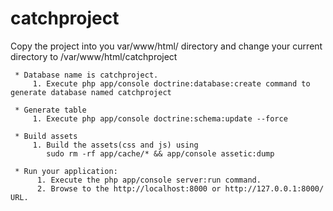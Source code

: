 catchproject
============

Copy the project into you var/www/html/ directory and change your current directory to /var/www/html/catchproject

     * Database name is catchproject.
         1. Execute php app/console doctrine:database:create command to generate database named catchproject

     * Generate table
         1. Execute php app/console doctrine:schema:update --force

     * Build assets
         1. Build the assets(css and js) using
            sudo rm -rf app/cache/* && app/console assetic:dump

     * Run your application:
          1. Execute the php app/console server:run command.
          2. Browse to the http://localhost:8000 or http://127.0.0.1:8000/ URL.